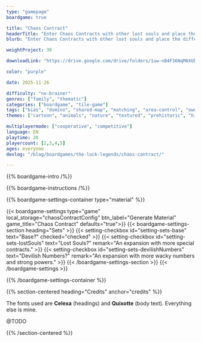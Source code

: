 ```yaml
---
type: "gamepage"
boardgame: true

title: "Chaos Contract"
headerTitle: "Enter Chaos Contracts with other lost souls and place the difference between major rewards and huge curses on a single dice roll."
blurb: "Enter Chaos Contracts with other lost souls and place the difference between major rewards and huge curses on a single dice roll."

weightProject: 30

downloadLink: "https://drive.google.com/drive/folders/1uw-nB4F36NqM6XUbVqXUyemRKPAwjDLJ"

color: "purple"

date: 2025-11-26

difficulty: "no-brainer"
genres: ["family", "thematic"]
categories: ["boardgame", "tile-game"]
tags: ["bias", "domino", "shared-map", "matching", "area-control", "ownership", "textless", "turn-based", "high-score"]
themes: ["cartoon", "animals", "nature", "textured", "prehistoric", "history"]

multiplayermode: ["cooperative", "competitive"]
language: EN
playtime: 20
playercount: [2,3,4,5]
ages: everyone
devlog: "/blog/boardgames/the-luck-legends/chaos-contract/"

---
```


{{% boardgame-intro /%}}

{{% boardgame-instructions /%}}

{{% boardgame-settings-container type="material" %}}

{{< boardgame-settings type="game" local_storage="chaosContractConfig" btn_label="Generate Material" game_title="Chaos Contract" defaults="true">}}
  {{< boardgame-settings-section heading="Sets" >}}
    {{< setting-checkbox id="setting-sets-base" text="Base?" checked="checked" >}}
    {{< setting-checkbox id="setting-sets-lostSouls" text="Lost Souls?" remark="An expansion with more special contracts." >}}
    {{< setting-checkbox id="setting-sets-devilishNumbers" text="Devilish Numbers?" remark="An expansion with more wacky numbers and strong powers." >}}
  {{< /boardgame-settings-section >}}
{{< /boardgame-settings >}}

{{% /boardgame-settings-container %}}

{{% section-centered heading="Credits" anchor="credits" %}}

The fonts used are **Celexa** (headings) and **Quixotte** (body text). Everything else is mine.

@TODO

{{% /section-centered %}}